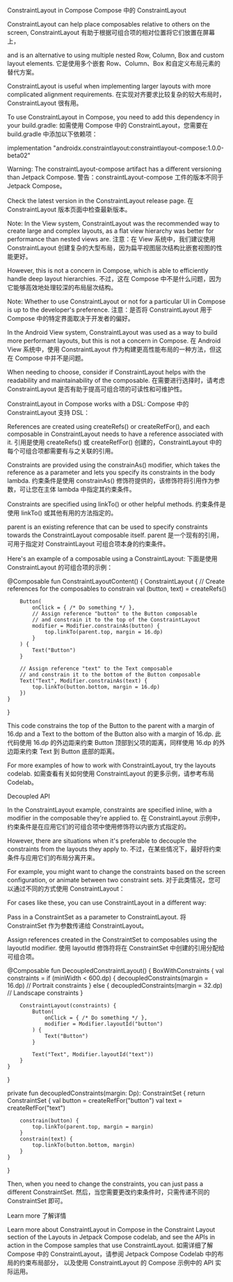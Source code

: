 ConstraintLayout in Compose
Compose 中的 ConstraintLayout

ConstraintLayout can help place composables relative to others on the screen,
ConstraintLayout 有助于根据可组合项的相对位置将它们放置在屏幕上，

and is an alternative to using multiple nested Row, Column, Box and custom layout elements.
它是使用多个嵌套 Row、Column、Box 和自定义布局元素的替代方案。

ConstraintLayout is useful when implementing larger layouts with more complicated alignment requirements.
在实现对齐要求比较复杂的较大布局时，ConstraintLayout 很有用。

To use ConstraintLayout in Compose, you need to add this dependency in your build.gradle:
如需使用 Compose 中的 ConstraintLayout，您需要在 build.gradle 中添加以下依赖项：

implementation "androidx.constraintlayout:constraintlayout-compose:1.0.0-beta02"

Warning: The constraintLayout-compose artifact has a different versioning than Jetpack Compose.
警告：constraintLayout-compose 工件的版本不同于 Jetpack Compose。

Check the latest version in the ConstraintLayout release page.
在 ConstraintLayout 版本页面中检查最新版本。

Note: In the View system, ConstraintLayout was the recommended way to create large and complex layouts,
as a flat view hierarchy was better for performance than nested views are.
注意：在 View 系统中，我们建议使用 ConstraintLayout 创建复杂的大型布局，因为扁平视图层次结构比嵌套视图的性能更好。

However, this is not a concern in Compose, which is able to efficiently handle deep layout hierarchies.
不过，这在 Compose 中不是什么问题，因为它能够高效地处理较深的布局层次结构。

Note: Whether to use ConstraintLayout or not for a particular UI in Compose is up to the developer's preference.
注意：是否将 ConstraintLayout 用于 Compose 中的特定界面取决于开发者的偏好。

In the Android View system, ConstraintLayout was used as a way to build more performant layouts, but this is not a concern in Compose.
在 Android View 系统中，使用 ConstraintLayout 作为构建更高性能布局的一种方法，但这在 Compose 中并不是问题。

When needing to choose, consider if ConstraintLayout helps with the readability and maintainability of the composable.
在需要进行选择时，请考虑 ConstraintLayout 是否有助于提高可组合项的可读性和可维护性。

ConstraintLayout in Compose works with a DSL:
Compose 中的 ConstraintLayout 支持 DSL：

References are created using createRefs() or createRefFor(), and each composable in ConstraintLayout needs to have a reference associated with it.
引用是使用 createRefs() 或 createRefFor() 创建的，ConstraintLayout 中的每个可组合项都需要有与之关联的引用。

Constraints are provided using the constrainAs() modifier, which takes the reference as a parameter and lets you specify its constraints in the body lambda.
约束条件是使用 constrainAs() 修饰符提供的，该修饰符将引用作为参数，可让您在主体 lambda 中指定其约束条件。

Constraints are specified using linkTo() or other helpful methods.
约束条件是使用 linkTo() 或其他有用的方法指定的。

parent is an existing reference that can be used to specify constraints towards the ConstraintLayout composable itself.
parent 是一个现有的引用，可用于指定对 ConstraintLayout 可组合项本身的约束条件。

Here's an example of a composable using a ConstraintLayout:
下面是使用 ConstraintLayout 的可组合项的示例：

@Composable
fun ConstraintLayoutContent() {
    ConstraintLayout {
        // Create references for the composables to constrain
        val (button, text) = createRefs()

        Button(
            onClick = { /* Do something */ },
            // Assign reference "button" to the Button composable
            // and constrain it to the top of the ConstraintLayout
            modifier = Modifier.constrainAs(button) {
                top.linkTo(parent.top, margin = 16.dp)
            }
        ) {
            Text("Button")
        }

        // Assign reference "text" to the Text composable
        // and constrain it to the bottom of the Button composable
        Text("Text", Modifier.constrainAs(text) {
            top.linkTo(button.bottom, margin = 16.dp)
        })
    }
}

This code constrains the top of the Button to the parent with a margin of 16.dp and a Text to the bottom of the Button also with a margin of 16.dp.
此代码使用 16.dp 的外边距来约束 Button 顶部到父项的距离，同样使用 16.dp 的外边距来约束 Text 到 Button 底部的距离。

For more examples of how to work with ConstraintLayout, try the layouts codelab.
如需查看有关如何使用 ConstraintLayout 的更多示例，请参考布局 Codelab。

Decoupled API

In the ConstraintLayout example, constraints are specified inline, with a modifier in the composable they're applied to.
在 ConstraintLayout 示例中，约束条件是在应用它们的可组合项中使用修饰符以内嵌方式指定的。

However, there are situations when it's preferable to decouple the constraints from the layouts they apply to.
不过，在某些情况下，最好将约束条件与应用它们的布局分离开来。

For example, you might want to change the constraints based on the screen configuration, or animate between two constraint sets.
对于此类情况，您可以通过不同的方式使用 ConstraintLayout：

For cases like these, you can use ConstraintLayout in a different way:

Pass in a ConstraintSet as a parameter to ConstraintLayout.
将 ConstraintSet 作为参数传递给 ConstraintLayout。

Assign references created in the ConstraintSet to composables using the layoutId modifier.
使用 layoutId 修饰符将在 ConstraintSet 中创建的引用分配给可组合项。

@Composable
fun DecoupledConstraintLayout() {
    BoxWithConstraints {
        val constraints = if (minWidth < 600.dp) {
            decoupledConstraints(margin = 16.dp) // Portrait constraints
        } else {
            decoupledConstraints(margin = 32.dp) // Landscape constraints
        }

        ConstraintLayout(constraints) {
            Button(
                onClick = { /* Do something */ },
                modifier = Modifier.layoutId("button")
            ) {
                Text("Button")
            }

            Text("Text", Modifier.layoutId("text"))
        }
    }
}

private fun decoupledConstraints(margin: Dp): ConstraintSet {
    return ConstraintSet {
        val button = createRefFor("button")
        val text = createRefFor("text")

        constrain(button) {
            top.linkTo(parent.top, margin = margin)
        }
        constrain(text) {
            top.linkTo(button.bottom, margin)
        }
    }
}

Then, when you need to change the constraints, you can just pass a different ConstraintSet.
然后，当您需要更改约束条件时，只需传递不同的 ConstraintSet 即可。

Learn more
了解详情

Learn more about ConstraintLayout in Compose in the Constraint Layout section of the Layouts in Jetpack Compose codelab,
and see the APIs in action in the Compose samples that use ConstraintLayout.
如需详细了解 Compose 中的 ConstraintLayout，请参阅 Jetpack Compose Codelab 中的布局的约束布局部分，
以及使用 ConstraintLayout 的 Compose 示例中的 API 实际运用。
